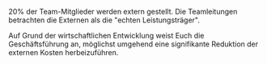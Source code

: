 20% der Team-Mitglieder werden extern gestellt. Die Teamleitungen betrachten die Externen als die &quot;echten Leistungsträger&quot;.

Auf Grund der wirtschaftlichen Entwicklung weist Euch die Geschäftsführung an, möglichst umgehend eine signifikante Reduktion der externen Kosten herbeizuführen.
